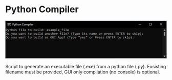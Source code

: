 # Python Compiler

![py_compiler](py_compiler.png)

Script to generate an executable file (.exe) from a python file (.py). Exsisting filename must be provided, GUI only compilation (no console) is optional.